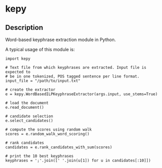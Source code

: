 # kepy

## Description

Word-based keyphrase extraction module in Python.

A typical usage of this module is:

    import kepy

    # Text file from which keyphrases are extracted. Input file is expected to 
    # be in one tokenized, POS tagged sentence per line format.
    input_file = "/path/to/input.txt"

    # create the extractor
    e = kepy.WordBasedILPKeyphraseExtractor(args.input, use_stems=True)

    # load the document
    e.read_document()

    # candidate selection
    e.select_candidates()

    # compute the scores using random walk
    scores = e.random_walk_word_scoring()

    # rank candidates
    candidates = e.rank_candidates_with_sum(scores)

    # print the 10 best keyphrases
    keyphrases = ';'.join([' '.join(u[1]) for u in candidates[:10]])
